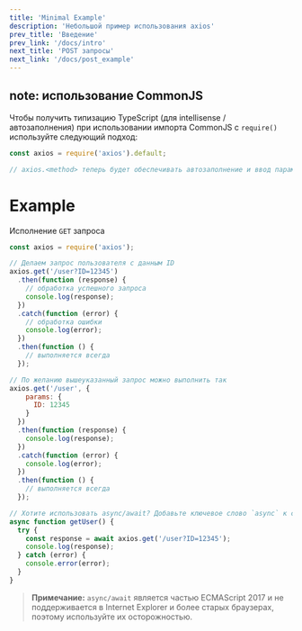 ```yaml
---
title: 'Minimal Example'
description: 'Небольшой пример использования axios'
prev_title: 'Введение'
prev_link: '/docs/intro'
next_title: 'POST запросы'
next_link: '/docs/post_example'
---
```


## note: использование CommonJS 
Чтобы получить типизацию TypeScript (для intellisense / автозаполнения) при использовании импорта CommonJS с `require()` используйте следующий подход:

```js
const axios = require('axios').default;

// axios.<method> теперь будет обеспечивать автозаполнение и ввод параметров
```

# Example

Исполнение `GET` запроса

```js
const axios = require('axios');

// Делаем запрос пользователя с данным ID
axios.get('/user?ID=12345')
  .then(function (response) {
    // обработка успешного запроса
    console.log(response);
  })
  .catch(function (error) {
    // обработка ошибки
    console.log(error);
  })
  .then(function () {
    // выполняется всегда
  });

// По желанию вышеуказанный запрос можно выполнить так
axios.get('/user', {
    params: {
      ID: 12345
    }
  })
  .then(function (response) {
    console.log(response);
  })
  .catch(function (error) {
    console.log(error);
  })
  .then(function () {
    // выполняется всегда
  });  

// Хотите использовать async/await? Добавьте ключевое слово `async` к своей внешней функции/методу.
async function getUser() {
  try {
    const response = await axios.get('/user?ID=12345');
    console.log(response);
  } catch (error) {
    console.error(error);
  }
}
```

> **Примечание:** `async/await` является частью ECMAScript 2017 и не поддерживается в Internet
> Explorer и более старых браузерах, поэтому используйте их осторожностью.
